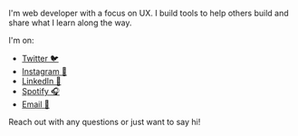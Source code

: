I'm web developer with a focus on UX. I build tools to help others build and share what I learn along the way.

I'm on:
 - [Twitter 🐦](https://twitter.com/noahbschr)
 - [Instagram 📸](https://www.instagram.com/noahbuscher)
 - [LinkedIn 👔](https://www.linkedin.com/in/noahbuscher)
 - [Spotify 🎧](https://open.spotify.com/user/noahbuscher)
 - [Email 💌](mailto:me@noahbuscher.com)

Reach out with any questions or just want to say hi!
